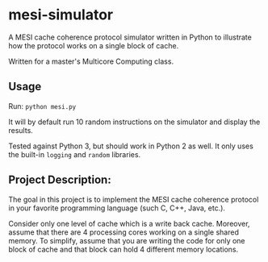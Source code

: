 # mesi-simulator
A MESI cache coherence protocol simulator written in Python to illustrate how the protocol works on a single block of cache.

Written for a master's Multicore Computing class.

## Usage
Run: `python mesi.py`

It will by default run 10 random instructions on the simulator and display the results.

Tested against Python 3, but should work in Python 2 as well. It only uses the built-in `logging` and `random` libraries.

## Project Description:
The goal in this project is to implement the MESI cache coherence protocol in your favorite programming language (such C, C++, Java, etc.).

Consider only one level of cache which is a write back cache.
Moreover, assume that there are 4 processing cores working on a single shared memory. 
To simplify, assume that you are writing the code for only one block of cache and that block can hold 4 different memory locations.